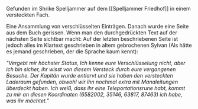 Gefunden im Shrike Spelljammer auf dem [[Spelljammer Friedhof]] in einem versteckten Fach.

Eine Ansammlung von verschlüsselten Einträgen. Danach wurde eine Seite aus dem Buch gerissen. Wenn man den durchgedrückten Text auf der nächsten Seite sichtbar macht: Auf der letzten beschriebenen Seite ist jedoch alles im Klartext geschrieben in altem gebrochenen Sylvan (Als hätte es jemand geschrieben, der die Sprache kaum kennt):

*"Vergebt mir höchster Status, Ich kenne eure Verschlüsselung nicht, aber ich bin sicher, ihr wisst von diesem Versteck durch eure vergangenen Besuche. Der Kapitän wurde entlarvt und sie haben den versteckten Laderaum gefunden, obwohl wir ihn nochmal extra mit Manaleitungen überdeckt haben.
Ich weiß, dass ihr eine Teleportationsrune habt, kommt zu mir an diesen Koordinaten (6582002, 35146, 63817, 87463) ich habe, was ihr möchtet."*